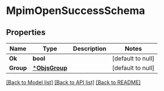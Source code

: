 # MpimOpenSuccessSchema

## Properties
Name | Type | Description | Notes
------------ | ------------- | ------------- | -------------
**Ok** | **bool** |  | [default to null]
**Group** | [***ObjsGroup**](objs_group.md) |  | [default to null]

[[Back to Model list]](../README.md#documentation-for-models) [[Back to API list]](../README.md#documentation-for-api-endpoints) [[Back to README]](../README.md)


